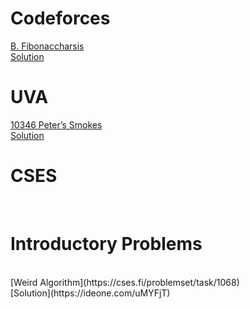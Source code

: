 <h1> Codeforces</h1>

[B. Fibonaccharsis](https://codeforces.com/contest/1853/problem/B)<br />
   [Solution](https://ideone.com/gBLFgK)<br/>

   <h1>UVA</h1>

   [10346 Peter’s Smokes](https://onlinejudge.org/index.php?option=com_onlinejudge&Itemid=8&page=show_problem&problem=1287)<br/>
   [   Solution](https://ideone.com/yuxxGK)<br/>


   <h1>CSES</h1><br/>
   <h1>Introductory Problems</h1><br/>
   [Weird Algorithm](https://cses.fi/problemset/task/1068)<br/>
   [Solution](https://ideone.com/uMYFjT)<br/>
   


   

